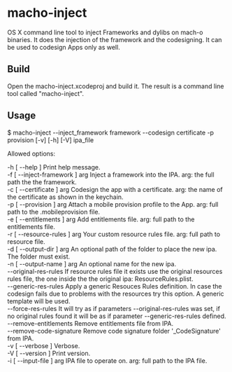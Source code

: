 # macho-inject
OS X command line tool to inject Frameworks and dylibs on mach-o binaries. It does the injection of the framework and the codesigning. It can be used to codesign Apps only as well.

## Build
Open the macho-inject.xcodeproj and build it. The result is a command line tool called "macho-inject".

## Usage

$ macho-inject --inject_framework framework --codesign certificate -p provision [-v] [-h] [-V]  ipa_file  

Allowed options:

  -h [ --help ]                 Print help message.\
  -f [ --inject-framework ] arg Inject a framework into the IPA. arg: the full path the the framework.\
  -c [ --certificate ] arg      Codesign the app with a certificate. arg: the name of the certificate as shown in the keychain.\
  -p [ --provision ] arg        Attach a mobile provision profile to the App. arg: full path to the .mobileprovision file.\
  -e [ --entitlements ] arg     Add entitlements file. arg: full path to the entitlements file.\
  -r [ --resource-rules ] arg   Your custom resource rules file. arg: full path to resource file.\
  -d [ --output-dir ] arg       An optional path of the folder to place the new ipa. The folder must exist.\
  -n [ --output-name ] arg      An optional name for the new ipa.\
  --original-res-rules          If resource rules file it exists use the original resources rules file, the one inside the the original ipa: ResourceRules.plist.\
  --generic-res-rules           Apply a generic Resouces Rules definition. In case the codesign fails due to problems with the resources try this option. A generic template will be used.\
  --force-res-rules             It will try as if parameters --original-res-rules was set, if no original rules found it will be as if parameter --generic-res-rules defined.\
  --remove-entitlements         Remove entitlements file from IPA.\
  --remove-code-signature       Remove code signature folder '_CodeSignature' from IPA.\
  -v [ --verbose ]              Verbose.\
  -V [ --version ]              Print version.\
  -i [ --input-file ] arg       IPA file to operate on. arg: full path to the IPA file.

